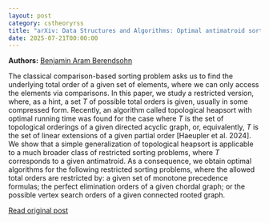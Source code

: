 ```yaml
---
layout: post
category: cstheoryrss
title: "arXiv: Data Structures and Algorithms: Optimal antimatroid sorting"
date: 2025-07-21T00:00:00
---
```


**Authors:** [Benjamin Aram Berendsohn](https://dblp.uni-trier.de/search?q=Benjamin+Aram+Berendsohn)

The classical comparison-based sorting problem asks us to find the underlying
total order of a given set of elements, where we can only access the elements
via comparisons. In this paper, we study a restricted version, where, as a
hint, a set $T$ of possible total orders is given, usually in some compressed
form.
Recently, an algorithm called topological heapsort with optimal running time
was found for the case where $T$ is the set of topological orderings of a given
directed acyclic graph, or, equivalently, $T$ is the set of linear extensions
of a given partial order [Haeupler et al. 2024]. We show that a simple
generalization of topological heapsort is applicable to a much broader class of
restricted sorting problems, where $T$ corresponds to a given antimatroid.
As a consequence, we obtain optimal algorithms for the following restricted
sorting problems, where the allowed total orders are restricted by: a given set
of monotone precedence formulas; the perfect elimination orders of a given
chordal graph; or the possible vertex search orders of a given connected rooted
graph.

[Read original post](http://arxiv.org/abs/2507.13994v1)
